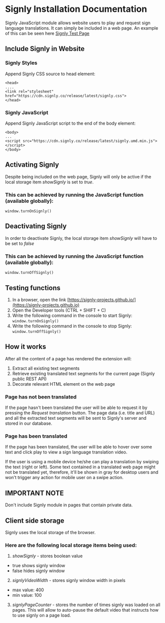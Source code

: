 # Signly Installation Documentation

Signly JavaScript module allows website users to play and request sign language translations. It can simply be included in a web page. An example of this can be seen here [Signly Test Page](https://signly-projects.github.io)

## Include Signly in Website 

### Signly Styles
Append Signly CSS source to head element:
```
<head>
....
<link rel="stylesheet" href="https://cdn.signly.co/release/latest/signly.css">
</head>
```
### Signly JavaScript
Append Signly JavaScript script to the end of the body element:
```
<body>
...
<script src="https://cdn.signly.co/release/latest/signly.umd.min.js"></script>
</body>
```

## Activating Signly 

Despite being included on the web page, Signly will only be active if the local storage item 
*showSignly* is set to *true*.

### This can be achieved by running the JavaScript function (available globally):
```
window.turnOnSignly()
```

## Deactivating Signly
In order to deactivate Signly, the local storage item *showSignly* will have to be set to *false*

### This can be achieved by running the JavaScript function (available globally):
```
window.turnOffSignly()
```

## Testing functions
1. In a browser, open the link [https://signly-projects.github.io/](https://signly-projects.github.io)
2. Open the Developer tools (CTRL + SHIFT + C)
3. Write the following command in the console to start Signly:
```window.turnOnSignly()```
4. Write the following command in the console to stop Signly:
```window.turnOffSignly()```

## How it works

After all the content of a page has rendered the extension will:
1. Extract all existing text segments
2. Retrieve existing translated text segments for the current page (Signly public REST API)
3. Decorate relevant HTML element on the web page

### Page has not been translated

If the page hasn't been translated the user will be able to request it by pressing the 
*Request translation* button. The page data (i.e. title and URL) and all the extracted text 
segments will be sent to Signly's server and stored in our database.

### Page has been translated

If the page has been translated, the user will be able to hover over some text and click play 
to view a sign language translation video. 

If the user is using a mobile device he/she can play a translation by swiping the text (right or left). 
Some text contained in a translated web page might not be translated yet, therefore, it'll be shown in 
gray for desktop users and won't trigger any action for mobile user on a swipe action.

## IMPORTANT NOTE

Don't include Signly module in pages that contain private data.

## Client side storage
Signly uses the local storage of the browser. 

### Here are the following local storage items being used:

1. *showSignly* - stores boolean value
 - true shows signly window
 - false hides signly window
2. *signlyVideoWidth* - stores signly window width in pixels
 - max value: 400
 - min value: 100
3. *signlyPageCounter* - stores the number of times signly was loaded on all pages. This will allow to auto-pause the default video that instructs how to use signly on a page load.
